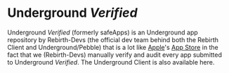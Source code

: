 # Underground *Verified*

Underground *Verified* (formerly safeApps) is an Underground app repository by Rebirth-Devs (the official dev team behind both the Rebirth Client and Underground/Pebble) that is a lot like [Apple](https://apple.com)'s [App Store](https://apps.apple.com) in the fact that we (Rebirth-Devs) manually verify and audit every app submitted to Underground *Verified*. The Underground Client is also available here.
